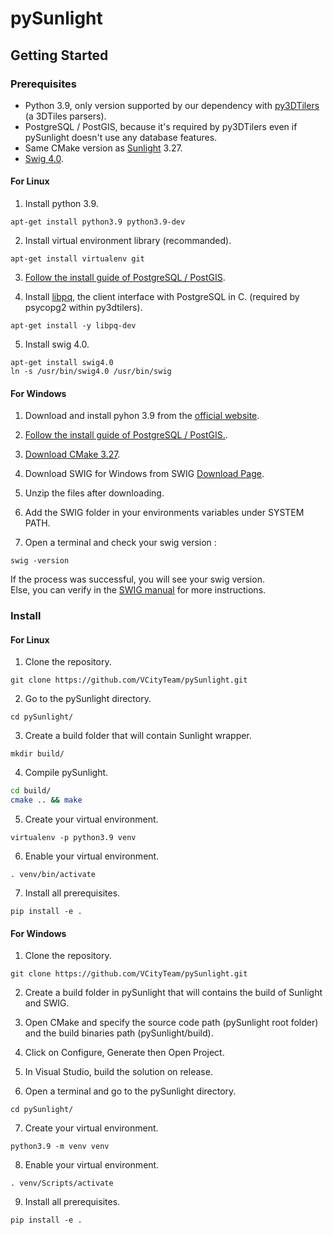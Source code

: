 # pySunlight

## Getting Started
### Prerequisites
- Python 3.9, only version supported by our dependency with [py3DTilers](https://github.com/VCityTeam/py3dtilers) (a 3DTiles parsers).
- PostgreSQL / PostGIS, because it's required by py3DTilers even if pySunlight doesn't use any database features.
- Same CMake version as [Sunlight](https://github.com/VCityTeam/Sunlight/blob/master/README.md) 3.27.
- [Swig 4.0](https://www.swig.org/).

#### For Linux
1. Install python 3.9.
```
apt-get install python3.9 python3.9-dev
```

2. Install virtual environment library (recommanded).
```
apt-get install virtualenv git
```

3. [Follow the install guide of PostgreSQL / PostGIS](https://github.com/VCityTeam/UD-SV/blob/master/Install/Setup_PostgreSQL_PostGIS_Ubuntu.md).

4. Install [libpq](https://www.postgresql.org/docs/9.5/libpq.html), the client interface with PostgreSQL in C. (required by psycopg2 within py3dtilers).
```
apt-get install -y libpq-dev
```

5. Install swig 4.0.
```
apt-get install swig4.0
ln -s /usr/bin/swig4.0 /usr/bin/swig
```

#### For Windows
1. Download and install pyhon 3.9 from the [official website](https://www.python.org/downloads/windows/).

2. [Follow the install guide of PostgreSQL / PostGIS.](https://github.com/VCityTeam/UD-SV/blob/master/ImplementationKnowHow/PostgreSQL_for_cityGML.md#1-download-postgresqlpostgis).

4. [Download CMake 3.27](https://cmake.org/download/).

5. Download SWIG for Windows from SWIG [Download Page](https://sourceforge.net/projects/swig/files/swigwin/swigwin-4.0.2/).

6. Unzip the files after downloading.

7. Add the SWIG folder in your environments variables under SYSTEM PATH.

8. Open a terminal and check your swig version :
```
swig -version
```
If the process was successful, you will see your swig version.  
Else, you can verify in the [SWIG manual](https://github.com/swig/swig/blob/master/Doc/Manual/Windows.html) for more instructions.

### Install
#### For Linux
1. Clone the repository.
```
git clone https://github.com/VCityTeam/pySunlight.git
```

2. Go to the pySunlight directory.
```
cd pySunlight/
```

3. Create a build folder that will contain Sunlight wrapper.
```
mkdir build/
```

4. Compile pySunlight.
``` bash
cd build/
cmake .. && make
```

5. Create your virtual environment.
```
virtualenv -p python3.9 venv
```

6. Enable your virtual environment.
```
. venv/bin/activate
```

7. Install all prerequisites.
```
pip install -e .
```

#### For Windows
1. Clone the repository.
```
git clone https://github.com/VCityTeam/pySunlight.git
```

2. Create a build folder in pySunlight that will contains the build of Sunlight and SWIG.

3. Open CMake and specify the source code path (pySunlight root folder) and the build binaries path (pySunlight/build).

4. Click on Configure, Generate then Open Project.

5. In Visual Studio, build the solution on release.

6. Open a terminal and go to the pySunlight directory.
```
cd pySunlight/
```

7. Create your virtual environment.
```
python3.9 -m venv venv
```

8. Enable your virtual environment.
```
. venv/Scripts/activate
```

9. Install all prerequisites.
```
pip install -e .
```
